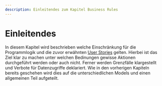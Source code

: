 ```yaml
---
description: Einleitendes zum Kapitel Business Rules
---
```



# Einleitendes

In diesem Kapitel wird beschrieben welche Einschränkung für die Programmlogik und die zuvor erwähnten 
[User Stories](user-stories/introduction.md) gelten. Hierbei ist das Ziel klar zu machen unter welchen Bedinungen
gewisse Aktionen durchgeführt werden oder auch nicht. Ferner werden Grenzfälle klargestellt und Verbote für 
Datenzugriffe deklariert. Wie in den vorherigen Kapiteln bereits geschehen wird dies auf die unterschiedlichen Models und
einen allgemeinen Teil aufgeteilt.



